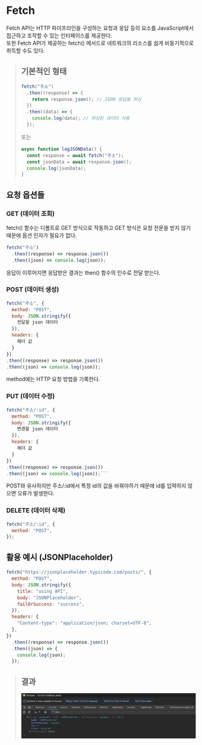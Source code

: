 # Fetch

Fetch API는 HTTP 파이프라인을 구성하는 요청과 응답 등의 요소를 JavaScript에서 접근하고 조작할 수 있는 인터페이스를 제공한다.<br>
또한 Fetch API가 제공하는 fetch() 메서드로 네트워크의 리소스를 쉽게 비동기적으로 취득할 수도 있다.

> ## 기본적인 형태
>
> ```javascript
> fetch("주소")
>   .then((response) => {
>     return response.json(); // JSON 응답을 파싱
>   })
>   .then((data) => {
>     console.log(data); // 파싱된 데이터 사용
>   });
> ```
>
> 또는
>
> ```javascript
> async function logJSONData() {
>   const response = await fetch("주소");
>   const jsonData = await response.json();
>   console.log(jsonData);
> }
> ```

## 요청 옵션들

### GET (데이터 조회)

fetch() 함수는 디폴트로 GET 방식으로 작동하고 GET 방식은 요청 전문을 받지 않기 때문에 옵션 인자가 필요가 없다.

```javascript
fetch("주소")
  .then((response) => response.json())
  .then((json) => console.log(json));
```

응답이 이루어지면 응답받은 결과는 then() 함수의 인수로 전달 받는다.

### POST (데이터 생성)

```javascript
fetch("주소", {
  method: "POST",
  body: JSON.stringify({
	전달할 json 데이터
  }),
  headers: {
	헤더 값
  }
})
.then((response) => response.json())
.then((json) => console.log(json));
```

method에는 HTTP 요청 방법을 기록한다.

### PUT (데이터 수정)

````javascript
fetch("주소/:id", {
  method: "POST",
  body: JSON.stringify({
	변경할 json 데이터
  }),
  headers: {
	헤더 값
  }
})
.then((response) => response.json())
.then((json) => console.log(json));```
````

POST와 유사하지만 주소/:id에서 특정 id의 값을 바꿔야하기 때문에 id를 입력하지 않으면 오류가 발생한다.

### DELETE (데이터 삭제)

```javascript
fetch("주소/:id", {
  method: "POST",
});
```

## 활용 예시 (JSONPlaceholder)

```javascript
fetch("https://jsonplaceholder.typicode.com/posts/", {
  method: "POST",
  body: JSON.stringify({
    title: "using API",
    body: "JSONPlaceholder",
    failOrSuccess: "success",
  }),
  headers: {
    "Content-type": "application/json; charset=UTF-8",
  },
})
  .then((response) => response.json())
  .then((json) => {
    console.log(json);
  });
```

> ## 결과
>
> <img src="./img/JSONPlaceholder.png">
